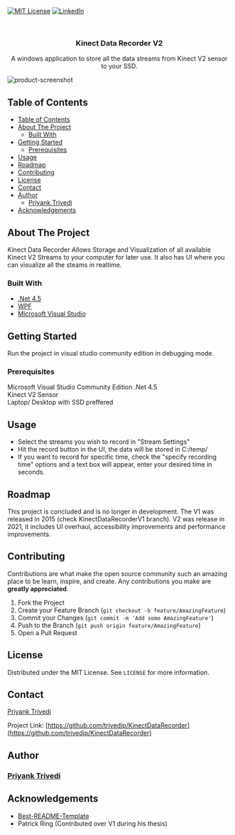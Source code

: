 
[![MIT License][license-shield]][license-url]
[![LinkedIn][linkedin-shield]][linkedin-url]



<!-- PROJECT LOGO -->
<br />
<p align="center">
  <!-- <a href="https://github.com/othneildrew/Best-README-Template">
    <img src="images/logo.png" alt="Logo" width="80" height="80">
  </a> -->

  <h3 align="center">Kinect Data Recorder V2</h3>

  <p align="center">
    A windows application to store all the data streams from Kinect V2 sensor to your SSD.
  </p>
</p>

![product-screenshot]


<!-- TABLE OF CONTENTS -->
## Table of Contents

- [Table of Contents](#table-of-contents)
- [About The Project](#about-the-project)
  - [Built With](#built-with)
- [Getting Started](#getting-started)
  - [Prerequisites](#prerequisites)
- [Usage](#usage)
- [Roadmap](#roadmap)
- [Contributing](#contributing)
- [License](#license)
- [Contact](#contact)
- [Author](#author)
  - [Priyank Trivedi](#priyank-trivedi)
- [Acknowledgements](#acknowledgements)


<!-- ABOUT THE PROJECT -->
## About The Project
Kinect Data Recorder Allows Storage and Visualization of all available Kinect V2 Streams to your computer for later use. It also has UI where you can visualize all the steams in realtime.

### Built With

* [.Net 4.5](https://visualstudio.microsoft.com/vs/community/)
* [WPF](https://visualstudio.microsoft.com/vs/community/)
* [Microsoft Visual Studio](https://visualstudio.microsoft.com/vs/community/)



<!-- GETTING STARTED -->
## Getting Started

Run the project in visual studio community edition in debugging mode.

### Prerequisites

Microsoft Visual Studio Community Edition
.Net 4.5 <br/>
Kinect V2 Sensor <br/>
Laptop/ Desktop with SSD preffered <br/>


<!-- USAGE EXAMPLES -->
## Usage
* Select the streams you wish to record in "Stream Settings"
* Hit the record button in the UI, the data will be stored in C:/temp/
* If you want to record for specific time, check the "specify recording time" options and a text box will appear, enter your desired time in seconds.


<!-- ROADMAP -->
## Roadmap

This project is concluded and is no longer in development. The V1 was released in 2015 (check KinectDataRecorderV1 branch). V2 was release in 2021, it includes UI overhaul, accessibility improvements and performance improvements.



<!-- CONTRIBUTING -->
## Contributing

Contributions are what make the open source community such an amazing place to be learn, inspire, and create. Any contributions you make are **greatly appreciated**.

1. Fork the Project
2. Create your Feature Branch (`git checkout -b feature/AmazingFeature`)
3. Commit your Changes (`git commit -m 'Add some AmazingFeature'`)
4. Push to the Branch (`git push origin feature/AmazingFeature`)
5. Open a Pull Request



<!-- LICENSE -->
## License
Distributed under the MIT License. See `LICENSE` for more information.



<!-- CONTACT -->
## Contact
[Priyank Trivedi](https://priyanktrivedi.com)

Project Link: [https://github.com/trivedip/KinectDataRecorder](https://github.com/trivedip/KinectDataRecorder)


## Author
### [Priyank Trivedi](https://priyanktrivedi.com)


<!-- ACKNOWLEDGEMENTS -->
## Acknowledgements
* [Best-README-Template](https://github.com/othneildrew/Best-README-Template)
* Patrick Ring (Contributed over V1 during his thesis)




<!-- MARKDOWN LINKS & IMAGES -->
<!-- https://www.markdownguide.org/basic-syntax/#reference-style-links -->
[license-shield]: https://img.shields.io/github/license/othneildrew/Best-README-Template.svg?style=flat-square
[license-url]: https://github.com/trivedip/KinectDataRecorder/blob/master/LICENSE.txt
[linkedin-shield]: https://img.shields.io/badge/-LinkedIn-black.svg?style=flat-square&logo=linkedin&colorB=555
[linkedin-url]: www.linkedin.com/in/trivedipriyank
[product-screenshot]: docs/kinect-v2-run.png
